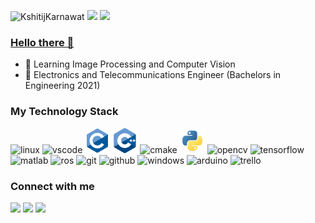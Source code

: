 <p align="left"> 
  <img src="https://komarev.com/ghpvc/?username=KshitijKarnawat&label=Views&color=brightgreen&style=plastic" alt="KshitijKarnawat" />
  <img src="https://img.shields.io/github/stars/KshitijKarnawat?label=Stars&color=blue&style=plastic" />
  <img src="https://img.shields.io/github/followers/KshitijKarnawat?label=Followers&color=blueviolet&style=plastic" />
</p>

### [Hello there 👋](https://youtu.be/rEq1Z0bjdwc?t=7)

- 🔭 Learning Image Processing and Computer Vision
- 🌱 Electronics and Telecommunications Engineer (Bachelors in Engineering 2021)

### My Technology Stack

<p align="left"> 
  <img src="https://cdn.jsdelivr.net/gh/devicons/devicon/icons/linux/linux-original.svg" alt="linux" width="40" height="40"/>
  <img src="https://cdn.jsdelivr.net/gh/devicons/devicon/icons/vscode/vscode-original.svg" alt="vscode" width="40" height="40"/>
  <img src="https://raw.githubusercontent.com/devicons/devicon/master/icons/c/c-original.svg" alt="c" width="40" height="40"/>
  <img src="https://raw.githubusercontent.com/devicons/devicon/master/icons/cplusplus/cplusplus-original.svg" alt="cplusplus" width="40" height="40"/>
  <img src="https://cdn.jsdelivr.net/gh/devicons/devicon/icons/cmake/cmake-original.svg" alt="cmake" width="40" height="40"/>
  <img src="https://raw.githubusercontent.com/devicons/devicon/master/icons/python/python-original.svg" alt="python" width="40" height="40"/>
  <img src="https://www.vectorlogo.zone/logos/opencv/opencv-icon.svg" alt="opencv" width="40" height="40"/>
  <img src="https://www.vectorlogo.zone/logos/tensorflow/tensorflow-icon.svg" alt="tensorflow" width="40" height="40"/>
  <img src="https://upload.wikimedia.org/wikipedia/commons/2/21/Matlab_Logo.png" alt="matlab" width="40" height="40"/>
  <img src="https://upload.wikimedia.org/wikipedia/commons/1/15/Robot_Operating_System_logo.svg" alt="ros" height="40"/>
  <img src="https://cdn.jsdelivr.net/gh/devicons/devicon/icons/git/git-original.svg" alt="git" width="40" height="40"/>
  <img src="https://cdn.jsdelivr.net/gh/devicons/devicon/icons/github/github-original.svg" alt="github" width="40" height="40"/>
  <img src="https://cdn.jsdelivr.net/gh/devicons/devicon/icons/windows8/windows8-original.svg" alt="windows" width="40" height="40"/>
  <img src="https://cdn.jsdelivr.net/gh/devicons/devicon/icons/arduino/arduino-original-wordmark.svg" alt="arduino" width="40" height="40"/>
  <img src="https://cdn.jsdelivr.net/gh/devicons/devicon/icons/trello/trello-plain.svg" alt="trello" width="40" height="40"/>
</p>


### Connect with me

<a href="https://github.com/KshitijKarnawat/"><img src="https://img.shields.io/badge/GitHub-Kshitij%20Karnawat-lightgrey?style=social&logo=github" /></a>
<a href="mailto:kshitijkarnawat009@gmail.com"><img src="https://img.shields.io/badge/Gmail-Kshitij%20Karnawat-red?style=social&logo=gmail" /></a>
<a href="https://www.linkedin.com/in/kshitij-karnawat"><img src="https://img.shields.io/badge/LinkedIn-Kshitij%20Karnawat-blue?style=social&logo=linkedin" /></a>
